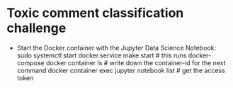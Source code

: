 # Toxic comment classification challenge

- Start the Docker container with the Jupyter Data Science Notebook:
    sudo systemctl start docker.service
    make start # this runs docker-compose
	docker container ls  # write down the container-id for the next command
	docker container exec <container-id> jupyter notebook list  # get the access token

